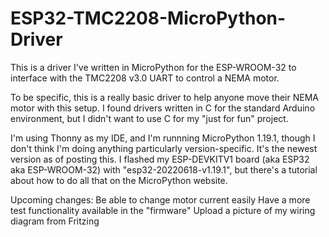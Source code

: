 # ESP32-TMC2208-MicroPython-Driver
This is a driver I've written in MicroPython for the ESP-WROOM-32 to interface with the TMC2208 v3.0 UART to control a NEMA motor.

To be specific, this is a really basic driver to help anyone move their NEMA motor with this setup. I found drivers written in C for the standard Arduino environment, but I didn't want to use C for my "just for fun" project.

I'm using Thonny as my IDE, and I'm runnning MicroPython 1.19.1, though I don't think I'm doing anything particularly version-specific. It's the newest version as of posting this. I flashed my ESP-DEVKITV1 board (aka ESP32 aka ESP-WROOM-32) with "esp32-20220618-v1.19.1", but there's a tutorial about how to do all that on the MicroPython website.

Upcoming changes:
Be able to change motor current easily
Have a more test functionality available in the "firmware"
Upload a picture of my wiring diagram from Fritzing
